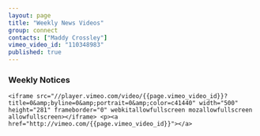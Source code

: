 ```yaml
---
layout: page
title: "Weekly News Videos"
group: connect
contacts: ["Maddy Crossley"]
vimeo_video_id: "110348983"
published: true
---
```


### Weekly Notices

    <iframe src="//player.vimeo.com/video/{{page.vimeo_video_id}}?title=0&amp;byline=0&amp;portrait=0&amp;color=c41440" width="500" height="281" frameborder="0" webkitallowfullscreen mozallowfullscreen allowfullscreen></iframe> <p><a href="http://vimeo.com/{{page.vimeo_video_id}}"></a>